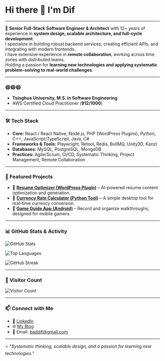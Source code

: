 # Hi there 👋 I'm Dif 
---
🚀 **Senior Full-Stack Software Engineer & Architect** with 12+ years of experience in **system design, scalable architecture, and full-cycle development**.  
I specialize in building robust backend services, creating efficient APIs, and integrating with modern frontends.  
I have extensive experience in **remote collaboration**, working across time zones with distributed teams.  
Holding a passion for **learning new technologies and applying systematic problem-solving to real-world challenges**.

---

### 😄😄😄
- **Tsinghua University, M.S. in Software Engineering**
- AWS Certified Cloud Practitioner (**912/1000**)

---

### 🛠 Tech Stack
- **Core:** React / React Native, Node.js, PHP (WordPress Plugins), Python, C++, JavaScript/TypeScript, Java, C#  
- **Frameworks & Tools:** Playwright, Retool, Redis, BullMQ, Unity3D, Kanzi  
- **Databases:** MySQL, PostgreSQL, MongoDB  
- **Practices:** Agile/Scrum, CI/CD, Systematic Thinking, Project Management, Remote Collaboration  

---

### 📌 Featured Projects
- 🔹 [**Resume Optimizer (WordPress Plugin)**](#) – AI-powered resume content optimization and generation.  
- 🔹 [**Currency Rate Calculator (Python Tool)**](#) – A simple desktop tool for real-time currency conversion.  
- 🔹 [**Game Guide App (Android)**](#) – Record and organize walkthroughs, designed for mobile gamers.  

---

### 📊 GitHub Stats & Activity

![GitHub Stats](https://github-readme-stats.vercel.app/api?username=baddif&show_icons=true&theme=tokyonight&hide_border=true)  

![Top Languages](https://github-readme-stats.vercel.app/api/top-langs/?username=baddif&layout=compact&theme=tokyonight&hide_border=true)  

![GitHub Streak](https://github-readme-streak-stats.herokuapp.com?user=baddif&theme=tokyonight&hide_border=true)

---

### 👀 Visitor Count
![Visitor Count](https://komarev.com/ghpvc/?username=baddif&color=blue&style=flat-square)  

---

### 📫 Connect with Me
- 💼 [LinkedIn](https://www.linkedin.com/in/yifudingsoftwarearchitect)
- 🌐 [My Blog](https://tech-share.nonpareil.me)  
- 📧 Email: baddif@gmail.com  

---
⭐️ *"Systematic thinking, scalable design, and a passion for learning new technologies."*
